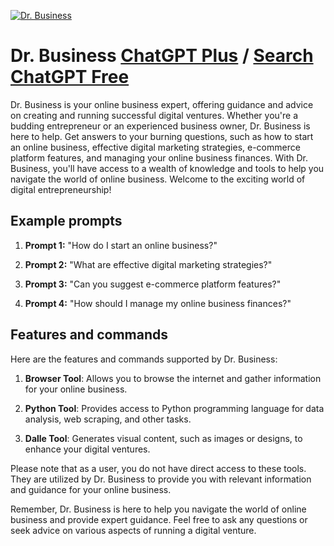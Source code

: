 
[![Dr. Business](https://files.oaiusercontent.com/file-sVEtiaMC6yBa47Jj9cBO6NEy?se=2123-10-17T09%3A29%3A07Z&sp=r&sv=2021-08-06&sr=b&rscc=max-age%3D31536000%2C%20immutable&rscd=attachment%3B%20filename%3Ddr-business.jpg&sig=BCPct4QuGYkzJ4pZPtbRTrz/PMT/55u2uC8zCZtbsZU%3D)](https://chat.openai.com/g/g-ODclaHPfa-dr-business)

# Dr. Business [ChatGPT Plus](https://chat.openai.com/g/g-ODclaHPfa-dr-business) / [Search ChatGPT Free](https://gptcall.net/index.html#/?search=Dr.%20Business)

Dr. Business is your online business expert, offering guidance and advice on creating and running successful digital ventures. Whether you're a budding entrepreneur or an experienced business owner, Dr. Business is here to help. Get answers to your burning questions, such as how to start an online business, effective digital marketing strategies, e-commerce platform features, and managing your online business finances. With Dr. Business, you'll have access to a wealth of knowledge and tools to help you navigate the world of online business. Welcome to the exciting world of digital entrepreneurship!

## Example prompts

1. **Prompt 1:** "How do I start an online business?"

2. **Prompt 2:** "What are effective digital marketing strategies?"

3. **Prompt 3:** "Can you suggest e-commerce platform features?"

4. **Prompt 4:** "How should I manage my online business finances?"

## Features and commands

Here are the features and commands supported by Dr. Business:

1. **Browser Tool**: Allows you to browse the internet and gather information for your online business.

2. **Python Tool**: Provides access to Python programming language for data analysis, web scraping, and other tasks.

3. **Dalle Tool**: Generates visual content, such as images or designs, to enhance your digital ventures.

Please note that as a user, you do not have direct access to these tools. They are utilized by Dr. Business to provide you with relevant information and guidance for your online business.

Remember, Dr. Business is here to help you navigate the world of online business and provide expert guidance. Feel free to ask any questions or seek advice on various aspects of running a digital venture.


